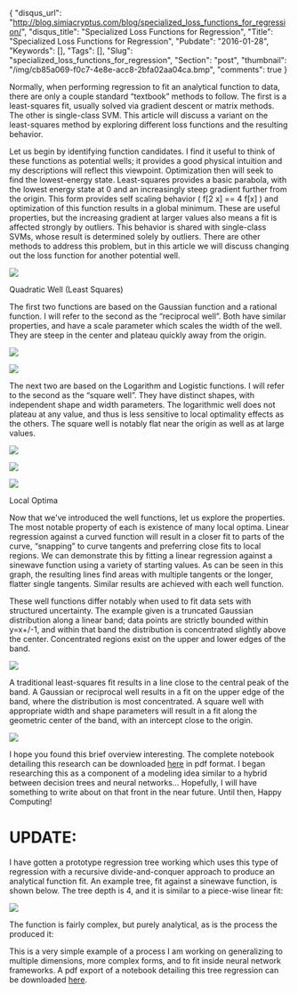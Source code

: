 {
  "disqus_url": "http://blog.simiacryptus.com/blog/specialized_loss_functions_for_regression/",
  "disqus_title": "Specialized Loss Functions for Regression",
  "Title": "Specialized Loss Functions for Regression",
  "Pubdate": "2016-01-28",
  "Keywords": [],
  "Tags": [],
  "Slug": "specialized_loss_functions_for_regression",
  "Section": "post",
  "thumbnail": "/img/cb85a069-f0c7-4e8e-acc8-2bfa02aa04ca.bmp",
  "comments": true
}

Normally, when performing regression to fit an analytical function to data, there are only a couple standard “textbook” methods to follow. The first is a least-squares fit, usually solved via gradient descent or matrix methods. The other is single-class SVM. This article will discuss a variant on the least-squares method by exploring different loss functions and the resulting behavior.

Let us begin by identifying function candidates. I find it useful to think of these functions as potential wells; it provides a good physical intuition and my descriptions will reflect this viewpoint. Optimization then will seek to find the lowest-energy state. Least-squares provides a basic parabola, with the lowest energy state at 0 and an increasingly steep gradient further from the origin. This form provides self scaling behavior ( f[2 x] == 4 f[x] ) and optimization of this function results in a global minimum. These are useful properties, but the increasing gradient at larger values also means a fit is affected strongly by outliers. This behavior is shared with single-class SVMs, whose result is determined solely by outliers. There are other methods to address this problem, but in this article we will discuss changing out the loss function for another potential well.

![](/img/38858bfd-d8c5-4423-8fda-7e6c66eb9d89.bmp)

Quadratic Well (Least Squares)

The first two functions are based on the Gaussian function and a rational function. I will refer to the second as the “reciprocal well”. Both have similar properties, and have a scale parameter which scales the width of the well. They are steep in the center and plateau quickly away from the origin.

![](/img/c6468082-22c4-4bfc-ad92-818afe716b25.bmp)

![](/img/f03a0e7c-60a3-4790-9c92-61a90628bede.bmp)

The next two are based on the Logarithm and Logistic functions. I will refer to the second as the “square well”. They have distinct shapes, with independent shape and width parameters. The logarithmic well does not plateau at any value, and thus is less sensitive to local optimality effects as the others. The square well is notably flat near the origin as well as at large values.

![](/img/156760c9-9870-42dc-9fe2-e5232d2a164f.bmp)

![](/img/23ad8a52-424f-47fe-887d-7c3976efa121.bmp)

![](/img/bc785be4-6022-4b00-ae0e-769d03272071.bmp)

Local Optima

Now that we've introduced the well functions, let us explore the properties. The most notable property of each is existence of many local optima. Linear regression against a curved function will result in a closer fit to parts of the curve, “snapping” to curve tangents and preferring close fits to local regions. We can demonstrate this by fitting a linear regression against a sinewave function using a variety of starting values. As can be seen in this graph, the resulting lines find areas with multiple tangents or the longer, flatter single tangents. Similar results are achieved with each well function.

These well functions differ notably when used to fit data sets with structured uncertainty. The example given is a truncated Gaussian distribution along a linear band; data points are strictly bounded within y=x+/-1, and within that band the distribution is concentrated slightly above the center. Concentrated regions exist on the upper and lower edges of the band.

![](/img/8c84f2e8-344e-481e-b427-1b3d89aefb9f.bmp)

A traditional least-squares fit results in a line close to the central peak of the band. A Gaussian or reciprocal well results in a fit on the upper edge of the band, where the distribution is most concentrated. A square well with appropriate width and shape parameters will result in a fit along the geometric center of the band, with an intercept close to the origin.

![](/img/37caf8bf-2b15-4fb0-b097-fa50d1e9c384.bmp)

I hope you found this brief overview interesting. The complete notebook detailing this research can be downloaded [here](https://drive.google.com/open?id=0B5Y-Tw6GZ3GlWHBQTDVMbjZIOG8) in pdf format. I began researching this as a component of a modeling idea similar to a hybrid between decision trees and neural networks... Hopefully, I will have something to write about on that front in the near future. Until then, Happy Computing!

# UPDATE:

I have gotten a prototype regression tree working which uses this type of regression with a recursive divide-and-conquer approach to produce an analytical function fit. An example tree, fit against a sinewave function, is shown below. The tree depth is 4, and it is similar to a piece-wise linear fit:

![](/img/cb85a069-f0c7-4e8e-acc8-2bfa02aa04ca.bmp)

The function is fairly complex, but purely analytical, as is the process the produced it:

This is a very simple example of a process I am working on generalizing to multiple dimensions, more complex forms, and to fit inside neural network frameworks. A pdf export of a notebook detailing this tree regression can be downloaded [here](https://drive.google.com/open?id=0B5Y-Tw6GZ3GlWldDQXdDMjdfaTg).
